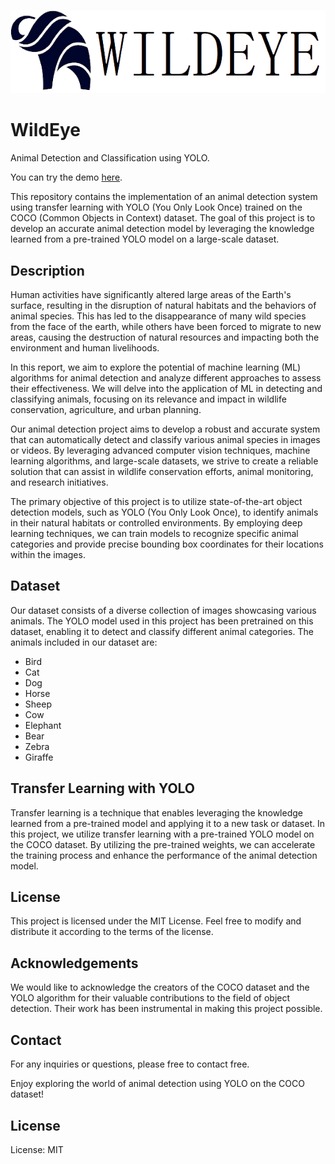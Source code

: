 ![alt text](/INFO/Logo2.png)
# WildEye
Animal Detection and Classification using YOLO.

You can try the demo [here](https://shreehari-revankar.github.io/WildEye/).

This repository contains the implementation of an animal detection system using transfer learning with YOLO (You Only Look Once) trained on the COCO (Common Objects in Context) dataset. The goal of this project is to develop an accurate animal detection model by leveraging the knowledge learned from a pre-trained YOLO model on a large-scale dataset.

## Description

Human activities have significantly altered large areas of the Earth's surface, resulting in the disruption of natural habitats and the behaviors of animal species. This has led to the disappearance of many wild species from the face of the earth, while others have been forced to migrate to new areas, causing the destruction of natural resources and impacting both the environment and human livelihoods.

In this report, we aim to explore the potential of machine learning (ML) algorithms for animal detection and analyze different approaches to assess their effectiveness. We will delve into the application of ML in detecting and classifying animals, focusing on its relevance and impact in wildlife conservation, agriculture, and urban planning.

Our animal detection project aims to develop a robust and accurate system that can automatically detect and classify various animal species in images or videos. By leveraging advanced computer vision techniques, machine learning algorithms, and large-scale datasets, we strive to create a reliable solution that can assist in wildlife conservation efforts, animal monitoring, and research initiatives.

The primary objective of this project is to utilize state-of-the-art object detection models, such as YOLO (You Only Look Once), to identify animals in their natural habitats or controlled environments. By employing deep learning techniques, we can train models to recognize specific animal categories and provide precise bounding box coordinates for their locations within the images.

## Dataset

Our dataset consists of a diverse collection of images showcasing various animals. The YOLO model used in this project has been pretrained on this dataset, enabling it to detect and classify different animal categories. The animals included in our dataset are:
  * Bird
  * Cat
  * Dog
  * Horse
  * Sheep
  * Cow
  * Elephant
  * Bear
  * Zebra
  * Giraffe

## Transfer Learning with YOLO

Transfer learning is a technique that enables leveraging the knowledge learned from a pre-trained model and applying it to a new task or dataset. In this project, we utilize transfer learning with a pre-trained YOLO model on the COCO dataset. By utilizing the pre-trained weights, we can accelerate the training process and enhance the performance of the animal detection model.

## License

This project is licensed under the MIT License. Feel free to modify and distribute it according to the terms of the license.

## Acknowledgements

We would like to acknowledge the creators of the COCO dataset and the YOLO algorithm for their valuable contributions to the field of object detection. Their work has been instrumental in making this project possible.

## Contact

For any inquiries or questions, please free to contact free.

Enjoy exploring the world of animal detection using YOLO on the COCO dataset!

## License

License: MIT